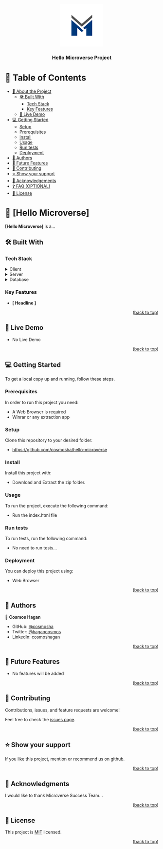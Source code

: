<a name="readme-top"></a>


<div align="center">

  <img src="log.png" alt="logo" width="140"  height="auto" />
  <br/>

  <h3><b>Hello Microverse Project</b></h3>

</div>

<!-- TABLE OF CONTENTS -->

# 📗 Table of Contents

- [📖 About the Project](#about-project)
  - [🛠 Built With](#built-with)
    - [Tech Stack](#tech-stack)
    - [Key Features](#key-features)
  - [🚀 Live Demo](#live-demo)
- [💻 Getting Started](#getting-started)
  - [Setup](#setup)
  - [Prerequisites](#prerequisites)
  - [Install](#install)
  - [Usage](#usage)
  - [Run tests](#run-tests)
  - [Deployment](#triangular_flag_on_post-deployment)
- [👥 Authors](#authors)
- [🔭 Future Features](#future-features)
- [🤝 Contributing](#contributing)
- [⭐️ Show your support](#support)
- [🙏 Acknowledgements](#acknowledgements)
- [❓ FAQ (OPTIONAL)](#faq)
- [📝 License](#license)

<!-- PROJECT DESCRIPTION -->

# 📖 [Hello Microverse] <a name="about-project"></a>


**[Hello Microverse]** is a...

## 🛠 Built With <a name="built-with"></a>

### Tech Stack <a name="tech-stack"></a>


<details>
  <summary>Client</summary>
  <ul>
    <li><a href="https://w3.org/">HTML 5</a></li>
  </ul>
  <ul>
    <li><a href="https://w3.org/">CSS 3</a></li>
  </ul>
</details>

<details>
  <summary>Server</summary>
  <ul>
    <li>No Server</li>
  </ul>
</details>

<details>
<summary>Database</summary>
  <ul>
    <li>No Database</li>
  </ul>
</details>

<!-- Features -->

### Key Features <a name="key-features"></a>

- **[ Headline ]**

<p align="right">(<a href="#readme-top">back to top</a>)</p>

<!-- LIVE DEMO -->

## 🚀 Live Demo <a name="live-demo"></a>


- No Live Demo

<p align="right">(<a href="#readme-top">back to top</a>)</p>

<!-- GETTING STARTED -->

## 💻 Getting Started <a name="getting-started"></a>


To get a local copy up and running, follow these steps.

### Prerequisites

In order to run this project you need:

- A Web Browser is required
- Winrar or any extraction app


### Setup

Clone this repository to your desired folder:

-  https://github.com/cosmosha/hello-microverse


### Install

Install this project with:

- Download and Extract the zip folder.


### Usage

To run the project, execute the following command:

- Run the index.html file


### Run tests

To run tests, run the following command:

- No need to run tests...


### Deployment

You can deploy this project using:

- Web Browser

<p align="right">(<a href="#readme-top">back to top</a>)</p>

<!-- AUTHORS -->

## 👥 Authors <a name="authors"></a>

👤 **Cosmos Hagan**

- GitHub: [@cosmosha](https://github.com/cosmosha)
- Twitter: [@hagancosmos](https://twitter.com/hagancosmos)
- LinkedIn: [cosmoshagan](https://linkedin.com/in/cosmoshagan)


<p align="right">(<a href="#readme-top">back to top</a>)</p>

<!-- FUTURE FEATURES -->

## 🔭 Future Features <a name="future-features"></a>

- No features will be added

<p align="right">(<a href="#readme-top">back to top</a>)</p>

<!-- CONTRIBUTING -->

## 🤝 Contributing <a name="contributing"></a>

Contributions, issues, and feature requests are welcome!

Feel free to check the [issues page](../hello-microverse/issues/).

<p align="right">(<a href="#readme-top">back to top</a>)</p>

<!-- SUPPORT -->

## ⭐️ Show your support <a name="support"></a>

If you like this project, mention or recommend us on github.

<p align="right">(<a href="#readme-top">back to top</a>)</p>

<!-- ACKNOWLEDGEMENTS -->

## 🙏 Acknowledgments <a name="acknowledgements"></a>


I would like to thank Microverse Success Team...

<p align="right">(<a href="#readme-top">back to top</a>)</p>


<!-- LICENSE -->

## 📝 License <a name="license"></a>

This project is [MIT](./LICENSE) licensed.

<p align="right">(<a href="#readme-top">back to top</a>)</p>
